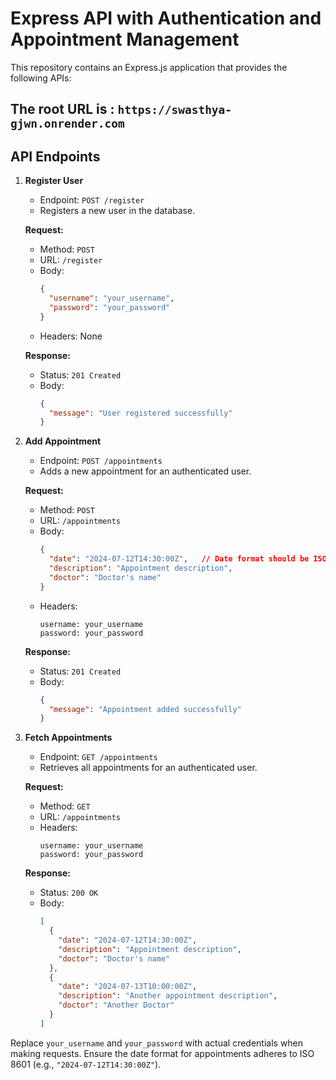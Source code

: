 # Express API with Authentication and Appointment Management

This repository contains an Express.js application that provides the following APIs:

## The root URL is : `https://swasthya-gjwn.onrender.com` 

## API Endpoints

1. **Register User**
   - Endpoint: `POST /register`
   - Registers a new user in the database.

   **Request:**
   - Method: `POST`
   - URL: `/register`
   - Body:
     ```json
     {
       "username": "your_username",
       "password": "your_password"
     }
     ```
   - Headers: None
   
   **Response:**
   - Status: `201 Created`
   - Body:
     ```json
     {
       "message": "User registered successfully"
     }
     ```

2. **Add Appointment**
   - Endpoint: `POST /appointments`
   - Adds a new appointment for an authenticated user.

   **Request:**
   - Method: `POST`
   - URL: `/appointments`
   - Body:
     ```json
     {
       "date": "2024-07-12T14:30:00Z",   // Date format should be ISO 8601
       "description": "Appointment description",
       "doctor": "Doctor's name"
     }
     ```
   - Headers:
     ```
     username: your_username
     password: your_password
     ```
   
   **Response:**
   - Status: `201 Created`
   - Body:
     ```json
     {
       "message": "Appointment added successfully"
     }
     ```

3. **Fetch Appointments**
   - Endpoint: `GET /appointments`
   - Retrieves all appointments for an authenticated user.

   **Request:**
   - Method: `GET`
   - URL: `/appointments`
   - Headers:
     ```
     username: your_username
     password: your_password
     ```
   
   **Response:**
   - Status: `200 OK`
   - Body:
     ```json
     [
       {
         "date": "2024-07-12T14:30:00Z",
         "description": "Appointment description",
         "doctor": "Doctor's name"
       },
       {
         "date": "2024-07-13T10:00:00Z",
         "description": "Another appointment description",
         "doctor": "Another Doctor"
       }
     ]
     ```

Replace `your_username` and `your_password` with actual credentials when making requests. Ensure the date format for appointments adheres to ISO 8601 (e.g., `"2024-07-12T14:30:00Z"`).
